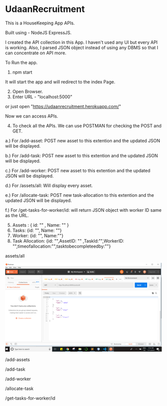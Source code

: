 # UdaanRecruitment
This is  a HouseKeeping App APIs.

Built using -
NodeJS
ExpressJS.

I created the API collection in this App. I haven't used any UI but every API is working.
Also, I parsed JSON object  instead of using any DBMS so that I can concentrate on API more.

To Run the app.

1. npm start

It will start the app and will redirect to the index Page.

2. Open Browser.
3. Enter URL - "localhost:5000"

or just open "https://udaanrecruitment.herokuapp.com/"

Now we can access APIs.

4. To check all the APIs. We can use POSTMAN for checking the POST and GET.

  a.) For /add-asset: POST new asset to this extention and the updated JSON will be displayed.
  
  b.) For /add-task: POST new asset to this extention and the updated JSON will be displayed.
  
  c.) For /add-worker: POST new asset to this extention and the updated JSON will be displayed.
  
  d.) For /assets/all: Will display every asset.
  
  e.) For /allocate-task: POST new task-allocation to this extention and the updated JSON will be displayed.
  
  f.) For /get-tasks-for-worker/id: will return JSON object with worker ID same as the URL.
  

5. Assets : { id: "" , Name: "" }
6. Tasks: {id: "", Name: ""}
7. Worker: {id: "", Name:""}
8. Task Allocation: {id: "",AssetID: "" ,TaskId:"",WorkerID: "",timeofallocation:"",tasktobecompleteedby:""}



assets/all

![alt text](https://github.com/archit1jain/UdaanRecruitment/blob/master/assets-all.PNG)

/add-assets


/add-task


/add-worker


/allocate-task


/get-tasks-for-worker/id


